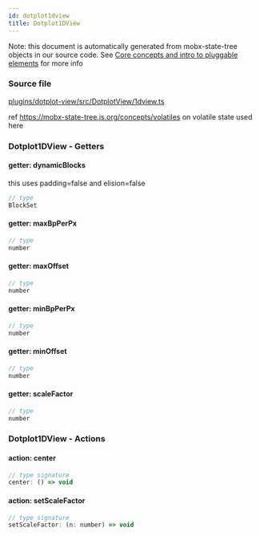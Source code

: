 ```yaml
---
id: dotplot1dview
title: Dotplot1DView
---
```


Note: this document is automatically generated from mobx-state-tree objects in
our source code. See
[Core concepts and intro to pluggable elements](/docs/developer_guide/) for more
info

### Source file

[plugins/dotplot-view/src/DotplotView/1dview.ts](https://github.com/GMOD/jbrowse-components/blob/main/plugins/dotplot-view/src/DotplotView/1dview.ts)

ref https://mobx-state-tree.js.org/concepts/volatiles on volatile state used
here

### Dotplot1DView - Getters

#### getter: dynamicBlocks

this uses padding=false and elision=false

```js
// type
BlockSet
```

#### getter: maxBpPerPx

```js
// type
number
```

#### getter: maxOffset

```js
// type
number
```

#### getter: minBpPerPx

```js
// type
number
```

#### getter: minOffset

```js
// type
number
```

#### getter: scaleFactor

```js
// type
number
```

### Dotplot1DView - Actions

#### action: center

```js
// type signature
center: () => void
```

#### action: setScaleFactor

```js
// type signature
setScaleFactor: (n: number) => void
```
